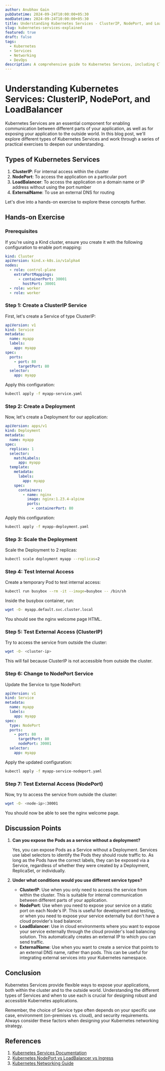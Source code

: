 ```yaml
---
author: Anubhav Gain
pubDatetime: 2024-09-24T10:00:00+05:30
modDatetime: 2024-09-24T10:00:00+05:30
title: Understanding Kubernetes Services - ClusterIP, NodePort, and LoadBalancer
slug: kubernetes-services-explained
featured: true
draft: false
tags:
  - Kubernetes
  - Services
  - Networking
  - DevOps
description: A comprehensive guide to Kubernetes Services, including ClusterIP, NodePort, and LoadBalancer, with practical exercises and discussions.
---
```


# Understanding Kubernetes Services: ClusterIP, NodePort, and LoadBalancer

Kubernetes Services are an essential component for enabling communication between different parts of your application, as well as for exposing your application to the outside world. In this blog post, we'll explore different types of Kubernetes Services and work through a series of practical exercises to deepen our understanding.

## Types of Kubernetes Services

1. **ClusterIP**: For internal access within the cluster
2. **NodePort**: To access the application on a particular port
3. **LoadBalancer**: To access the application on a domain name or IP address without using the port number
4. **ExternalName**: To use an external DNS for routing

Let's dive into a hands-on exercise to explore these concepts further.

## Hands-on Exercise

### Prerequisites

If you're using a Kind cluster, ensure you create it with the following configuration to enable port mapping:

```yaml
kind: Cluster
apiVersion: kind.x-k8s.io/v1alpha4
nodes:
  - role: control-plane
    extraPortMappings:
      - containerPort: 30001
        hostPort: 30001
  - role: worker
  - role: worker
```

### Step 1: Create a ClusterIP Service

First, let's create a Service of type ClusterIP:

```yaml
apiVersion: v1
kind: Service
metadata:
  name: myapp
  labels:
    app: myapp
spec:
  ports:
    - port: 80
      targetPort: 80
  selector:
    app: myapp
```

Apply this configuration:

```bash
kubectl apply -f myapp-service.yaml
```

### Step 2: Create a Deployment

Now, let's create a Deployment for our application:

```yaml
apiVersion: apps/v1
kind: Deployment
metadata:
  name: myapp
spec:
  replicas: 1
  selector:
    matchLabels:
      app: myapp
  template:
    metadata:
      labels:
        app: myapp
    spec:
      containers:
        - name: nginx
          image: nginx:1.23.4-alpine
          ports:
            - containerPort: 80
```

Apply this configuration:

```bash
kubectl apply -f myapp-deployment.yaml
```

### Step 3: Scale the Deployment

Scale the Deployment to 2 replicas:

```bash
kubectl scale deployment myapp --replicas=2
```

### Step 4: Test Internal Access

Create a temporary Pod to test internal access:

```bash
kubectl run busybox --rm -it --image=busybox -- /bin/sh
```

Inside the busybox container, run:

```bash
wget -O- myapp.default.svc.cluster.local
```

You should see the nginx welcome page HTML.

### Step 5: Test External Access (ClusterIP)

Try to access the service from outside the cluster:

```bash
wget -O- <cluster-ip>
```

This will fail because ClusterIP is not accessible from outside the cluster.

### Step 6: Change to NodePort Service

Update the Service to type NodePort:

```yaml
apiVersion: v1
kind: Service
metadata:
  name: myapp
  labels:
    app: myapp
spec:
  type: NodePort
  ports:
    - port: 80
      targetPort: 80
      nodePort: 30001
  selector:
    app: myapp
```

Apply the updated configuration:

```bash
kubectl apply -f myapp-service-nodeport.yaml
```

### Step 7: Test External Access (NodePort)

Now, try to access the service from outside the cluster:

```bash
wget -O- <node-ip>:30001
```

You should now be able to see the nginx welcome page.

## Discussion Points

1. **Can you expose the Pods as a service without a deployment?**

   Yes, you can expose Pods as a Service without a Deployment. Services use label selectors to identify the Pods they should route traffic to. As long as the Pods have the correct labels, they can be exposed via a Service, regardless of whether they were created by a Deployment, ReplicaSet, or individually.

2. **Under what conditions would you use different service types?**

   - **ClusterIP**: Use when you only need to access the service from within the cluster. This is suitable for internal communication between different parts of your application.
   - **NodePort**: Use when you need to expose your service on a static port on each Node's IP. This is useful for development and testing, or when you need to expose your service externally but don't have a cloud provider's load balancer.
   - **LoadBalancer**: Use in cloud environments where you want to expose your service externally through the cloud provider's load balancing solution. This automatically creates an external IP to which you can send traffic.
   - **ExternalName**: Use when you want to create a service that points to an external DNS name, rather than pods. This can be useful for integrating external services into your Kubernetes namespace.

## Conclusion

Kubernetes Services provide flexible ways to expose your applications, both within the cluster and to the outside world. Understanding the different types of Services and when to use each is crucial for designing robust and accessible Kubernetes applications.

Remember, the choice of Service type often depends on your specific use case, environment (on-premises vs. cloud), and security requirements. Always consider these factors when designing your Kubernetes networking strategy.

## References

1. [Kubernetes Services Documentation](https://kubernetes.io/docs/concepts/services-networking/service/)
2. [Kubernetes NodePort vs LoadBalancer vs Ingress](https://medium.com/google-cloud/kubernetes-nodeport-vs-loadbalancer-vs-ingress-when-should-i-use-what-922f010849e0)
3. [Kubernetes Networking Guide](https://kubernetes.io/docs/concepts/cluster-administration/networking/)

<svg xmlns="http://www.w3.org/2000/svg" viewBox="0 0 800 600" style="width:100%; height:100%;">

  <rect x="0" y="0" width="800" height="600" fill="#f0f0f0"/>

  <!-- Kubernetes Cluster -->
  <rect x="50" y="50" width="700" height="500" fill="#e6f3ff" stroke="#326ce5" stroke-width="2"/>
  <text x="400" y="80" font-family="Arial" font-size="20" text-anchor="middle" fill="#326ce5">Kubernetes Cluster</text>

  <!-- Pods -->
  <rect x="100" y="150" width="80" height="50" fill="#ffffff" stroke="#326ce5" stroke-width="2"/>
  <text x="140" y="180" font-family="Arial" font-size="14" text-anchor="middle">Pod</text>

  <rect x="200" y="150" width="80" height="50" fill="#ffffff" stroke="#326ce5" stroke-width="2"/>
  <text x="240" y="180" font-family="Arial" font-size="14" text-anchor="middle">Pod</text>

  <!-- ClusterIP -->
  <rect x="100" y="250" width="180" height="60" fill="#fff0e6" stroke="#326ce5" stroke-width="2"/>
  <text x="190" y="285" font-family="Arial" font-size="16" text-anchor="middle" fill="#326ce5">ClusterIP Service</text>

  <!-- NodePort -->
  <rect x="100" y="350" width="180" height="60" fill="#e6ffe6" stroke="#326ce5" stroke-width="2"/>
  <text x="190" y="385" font-family="Arial" font-size="16" text-anchor="middle" fill="#326ce5">NodePort Service</text>

  <!-- LoadBalancer -->
  <rect x="100" y="450" width="180" height="60" fill="#ffe6e6" stroke="#326ce5" stroke-width="2"/>
  <text x="190" y="485" font-family="Arial" font-size="16" text-anchor="middle" fill="#326ce5">LoadBalancer Service</text>

  <!-- External Traffic -->
  <rect x="400" y="50" width="150" height="60" fill="#ffffff" stroke="#000000" stroke-width="2"/>
  <text x="475" y="85" font-family="Arial" font-size="16" text-anchor="middle">External Traffic</text>

  <!-- Arrows -->
  <line x1="475" y1="110" x2="475" y2="450" stroke="#000000" stroke-width="2"/>
  <line x1="475" y1="450" x2="280" y2="480" stroke="#000000" stroke-width="2"/>
  <polygon points="280,480 290,475 290,485" fill="#000000"/>

  <line x1="475" y1="350" x2="280" y2="380" stroke="#000000" stroke-width="2"/>
  <polygon points="280,380 290,375 290,385" fill="#000000"/>

  <line x1="190" y1="310" x2="190" y2="150" stroke="#326ce5" stroke-width="2"/>
  <polygon points="190,150 185,160 195,160" fill="#326ce5"/>

  <!-- Internal Traffic -->
  <rect x="400" y="150" width="150" height="60" fill="#ffffff" stroke="#326ce5" stroke-width="2"/>
  <text x="475" y="185" font-family="Arial" font-size="16" text-anchor="middle" fill="#326ce5">Internal Traffic</text>

  <line x1="400" y1="180" x2="280" y2="280" stroke="#326ce5" stroke-width="2"/>
  <polygon points="280,280 290,275 290,285" fill="#326ce5"/>
</svg>
